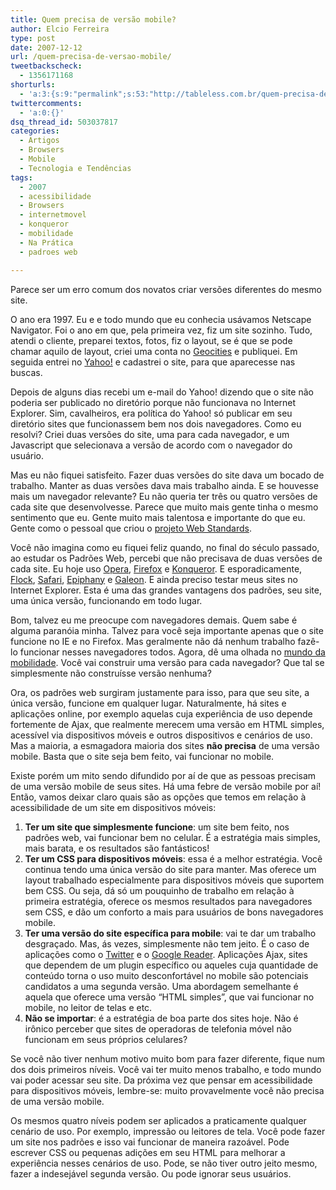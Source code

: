 ```yaml
---
title: Quem precisa de versão mobile?
author: Elcio Ferreira
type: post
date: 2007-12-12
url: /quem-precisa-de-versao-mobile/
tweetbackscheck:
  - 1356171168
shorturls:
  - 'a:3:{s:9:"permalink";s:53:"http://tableless.com.br/quem-precisa-de-versao-mobile";s:7:"tinyurl";s:26:"http://tinyurl.com/3ckmjlc";s:4:"isgd";s:19:"http://is.gd/UzbjYf";}'
twittercomments:
  - 'a:0:{}'
dsq_thread_id: 503037817
categories:
  - Artigos
  - Browsers
  - Mobile
  - Tecnologia e Tendências
tags:
  - 2007
  - acessibilidade
  - Browsers
  - internetmovel
  - konqueror
  - mobilidade
  - Na Prática
  - padroes web

---
```

Parece ser um erro comum dos novatos criar versões diferentes do mesmo site.

O ano era 1997. Eu e e todo mundo que eu conhecia usávamos Netscape Navigator. Foi o ano em que, pela primeira vez, fiz um site sozinho. Tudo, atendi o cliente, preparei textos, fotos, fiz o layout, se é que se pode chamar aquilo de layout, criei uma conta no [Geocities][1] e publiquei. Em seguida entrei no [Yahoo!][2] e cadastrei o site, para que aparecesse nas buscas.

Depois de alguns dias recebi um e-mail do Yahoo! dizendo que o site não poderia ser publicado no diretório porque não funcionava no Internet Explorer. <!--more--> Sim, cavalheiros, era política do Yahoo! só publicar em seu diretório sites que funcionassem bem nos dois navegadores. Como eu resolvi? Criei duas versões do site, uma para cada navegador, e um Javascript que selecionava a versão de acordo com o navegador do usuário.

Mas eu não fiquei satisfeito. Fazer duas versões do site dava um bocado de trabalho. Manter as duas versões dava mais trabalho ainda. E se houvesse mais um navegador relevante? Eu não queria ter três ou quatro versões de cada site que desenvolvesse. Parece que muito mais gente tinha o mesmo sentimento que eu. Gente muito mais talentosa e importante do que eu. Gente como o pessoal que criou o [projeto Web Standards][3].

Você não imagina como eu fiquei feliz quando, no final do século passado, ao estudar os Padrões Web, percebi que não precisava de duas versões de cada site. Eu hoje uso [Opera][4], [Firefox][5] e [Konqueror][6]. E esporadicamente, [Flock][7], [Safari][8], [Epiphany][9] e [Galeon][10]. E ainda preciso testar meus sites no Internet Explorer. Esta é uma das grandes vantagens dos padrões, seu site, uma única versão, funcionando em todo lugar.

Bom, talvez eu me preocupe com navegadores demais. Quem sabe é alguma paranóia minha. Talvez para você seja importante apenas que o site funcione no IE e no Firefox. Mas geralmente não dá nenhum trabalho fazê-lo funcionar nesses navegadores todos. Agora, dê uma olhada no [mundo da mobilidade][11]. Você vai construir uma versão para cada navegador? Que tal se simplesmente não construísse versão nenhuma?

Ora, os padrões web surgiram justamente para isso, para que seu site, a única versão, funcione em qualquer lugar. Naturalmente, há sites e aplicações online, por exemplo aquelas cuja experiência de uso depende fortemente de Ajax, que realmente merecem uma versão em HTML simples, acessível via dispositivos móveis e outros dispositivos e cenários de uso. Mas a maioria, a esmagadora maioria dos sites **não precisa** de uma versão mobile. Basta que o site seja bem feito, vai funcionar no mobile.

Existe porém um mito sendo difundido por aí de que as pessoas precisam de uma versão mobile de seus sites. Há uma febre de versão mobile por aí! Então, vamos deixar claro quais são as opções que temos em relação à acessibilidade de um site em dispositivos móveis:

  1. **Ter um site que simplesmente funcione**: um site bem feito, nos padrões web, vai funcionar bem no celular. É a estratégia mais simples, mais barata, e os resultados são fantásticos!
  2. **Ter um CSS para dispositivos móveis**: essa é a melhor estratégia. Você continua tendo uma única versão do site para manter. Mas oferece um layout trabalhado especialmente para dispositivos móveis que suportem bem CSS. Ou seja, dá só um pouquinho de trabalho em relação à primeira estratégia, oferece os mesmos resultados para navegadores sem CSS, e dão um conforto a mais para usuários de bons navegadores mobile.
  3. **Ter uma versão do site específica para mobile**: vai te dar um trabalho desgraçado. Mas, ás vezes, simplesmente não tem jeito. É o caso de aplicações como o [Twitter][12] e o [Google Reader][13]. Aplicações Ajax, sites que dependem de um plugin específico ou aqueles cuja quantidade de conteúdo torna o uso muito desconfortável no mobile são potenciais candidatos a uma segunda versão. Uma abordagem semelhante é aquela que oferece uma versão &#8220;HTML simples&#8221;, que vai funcionar no mobile, no leitor de telas e etc.
  4. **Não se importar**: é a estratégia de boa parte dos sites hoje. Não é irônico perceber que sites de operadoras de telefonia móvel não funcionam em seus próprios celulares?

Se você não tiver nenhum motivo muito bom para fazer diferente, fique num dos dois primeiros níveis. Você vai ter muito menos trabalho, e todo mundo vai poder acessar seu site. Da próxima vez que pensar em acessibilidade para dispositivos móveis, lembre-se: muito provavelmente você não precisa de uma versão mobile.

Os mesmos quatro níveis podem ser aplicados a praticamente qualquer cenário de uso. Por exemplo, impressão ou leitores de tela. Você pode fazer um site nos padrões e isso vai funcionar de maneira razoável. Pode escrever CSS ou pequenas adições em seu HTML para melhorar a experiência nesses cenários de uso. Pode, se não tiver outro jeito mesmo, fazer a indesejável segunda versão. Ou pode ignorar seus usuários.

 [1]: http://geocities.yahoo.com/
 [2]: http://www.yahoo.com
 [3]: http://www.webstandards.org/
 [4]: http://www.opera.com
 [5]: http://www.mozilla.com/firefox/
 [6]: http://www.konqueror.org/
 [7]: http://www.flock.com/
 [8]: http://www.apple.com/safari/
 [9]: http://www.gnome.org/projects/epiphany/
 [10]: http://galeon.sourceforge.net/
 [11]: http://en.wikipedia.org/wiki/Microbrowser#Default_browsers_used_by_major_mobile_phone_and_PDA_vendors
 [12]: http://twitter.com/
 [13]: http://www.google.com/reader/